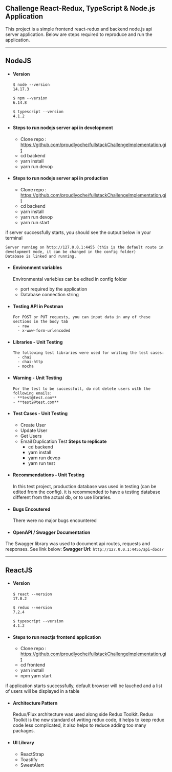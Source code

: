 ## Challenge React-Redux, TypeScript & Node.js Application

This project is a simple frontend react-redux and backend node.js api server application.
Below are steps required to reproduce and run the application.

---

## NodeJS

- #### Version

      $ node --version
      14.17.3

      $ npm --version
      6.14.8

      $ typescript --version
      4.1.2

- #### Steps to run nodejs server api in **development**

  - Clone repo : https://github.com/proudlyoche/fullstackChallengeImplementation.git
  - cd backend
  - yarn install
  - yarn run devop

- #### Steps to run nodejs server api in **production**

  - Clone repo : https://github.com/proudlyoche/fullstackChallengeImplementation.git
  - cd backend
  - yarn install
  - yarn run devop
  - yarn run start

if server successfully starts, you should see the output below in your terminal

    Server running on http://127.0.0.1:4455 (this is the default route in development mode, it can be changed in the config folder)
    Database is linked and running.

- #### Environment variables

  Environmental variebles can be edited in config folder

  - port required by the application
  - Database connection string

- #### Testing API in Postman

      For POST or PUT requests, you can input data in any of these sections in the body tab
        - raw
        - x-www-form-urlencoded

- #### Libraries - Unit Testing

      The following test libraries were used for writing the test cases:
        - chai
        - chai-http
        - mocha

- #### Warning - Unit Testing

      For the test to be successfull, do not delete users with the following emails:
      - **test@test.com**
      - **test2@test.com**

- #### Test Cases - Unit Testing

  - Create User
  - Update User
  - Get Users
  - Email Duplication Test
    **Steps to replicate**
    - cd backend
    - yarn install
    - yarn run devop
    - yarn run test

- #### Recommendations - Unit Testing

  In this test project, production database was used in testing (can be edited from the config). it is recommended to have a testing database different from the actual db, or to use libraries.

- #### Bugs Encoutered

  There were no major bugs encountered

- #### OpenAPI / Swagger Documentation

The Swagger library was used to document api routes, requests and responses. See link below:
**Swagger Url:** `http://127.0.0.1:4455/api-docs/`

---

## ReactJS

- #### Version

      $ react --version
      17.0.2

      $ redux --version
      7.2.4

      $ typescript --version
      4.1.2

- #### Steps to run reactjs frontend application

  - Clone repo : https://github.com/proudlyoche/fullstackChallengeImplementation.git
  - cd frontend
  - yarn install
  - npm yarn start
  

if application starts successfully, default browser will be lauched and a list of users will be displayed in a table

- #### Architecture Pattern

  Redux/Flux architecture was used along side Redux Toolkit. Redux Toolkit is the new standard of writing redux code, it helps to keep redux code less complicated, it also helps to reduce adding too many packages.

- #### UI Library

  - ReactStrap
  - Toastify
  - SweetAlert
